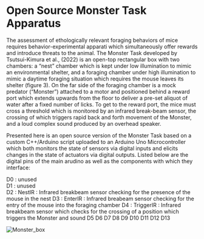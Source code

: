 # Open Source Monster Task Apparatus

The assessment of ethologically relevant foraging behaviors of mice requires behavior-experimental apparati which simultaneously offer rewards and introduce threats to the animal.  The Monster Task developed by Tsutsui-Kimura et al., (2022) is an open-top rectangular box with two chambers: a “nest” chamber which is kept under low illumination to mimic an environmental shelter, and a foraging chamber under high illumination to mimic a daytime foraging situation which requires the mouse leaves its shelter (figure 3). On the far side of the foraging chamber is a mock predator (“Monster”) attached to a motor and positioned behind a reward port which extends upwards from the floor to deliver a pre-set aliquot of water after a fixed number of licks. To get to the reward port, the mice must cross a threshold which is monitored by an infrared break-beam sensor, the crossing of which triggers rapid back and forth movement of the Monster, and a loud complex sound produced by an overhead speaker.    

Presented here is an open source version of the Monster Task based on a custom C++/Arduino script uploaded to an Arduino Uno Microcontroller which both monitors the state of sensors via digital inputs and elicits changes in the state of actuators via digital outputs.  Listed below are the digital pins of the main arudino as well as the components with which they interface:


D0 : unused\
D1 : unused\
D2 : NestIR : Infrared breakbeam sensor checking for the presence of the mouse in the nest
D3 : EnterIR : Infrared breabeam sensor checking for the entry of the mouse into the foraging chamber
D4 : TriggerIR : Infrared breakbeam sensor which checks for the crossing of a position which triggers the Monster and sound
D5
D6
D7
D8 
D9
D10
D11
D12
D13

![Monster_box](https://user-images.githubusercontent.com/105831652/233440444-31a570cd-8833-4d27-8929-179d749f7888.jpg)
